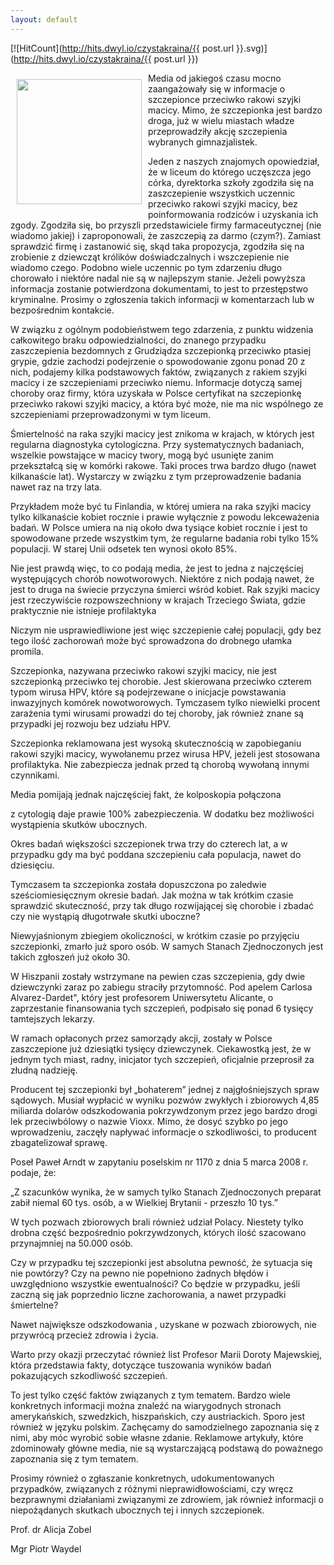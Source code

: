 ```yaml
---
layout: default
---
```


[![HitCount](http://hits.dwyl.io/czystakraina/{{ post.url }}.svg)](http://hits.dwyl.io/czystakraina/{{ post.url }})

<p><img src="{{site.baseurl}}\articles\pictures\465.szczepion.jpg" align="left" style="margin: 10px 10px" width="200"><!--13-->
Media od jakiegoś czasu mocno zaangażowały się w informacje o szczepionce przeciwko rakowi szyjki macicy. Mimo, że szczepionka jest bardzo droga, już w wielu miastach władze przeprowadziły akcję szczepienia wybranych gimnazjalistek.</p><p>Jeden z naszych znajomych opowiedział, że w liceum do którego uczęszcza jego córka, dyrektorka szkoły zgodziła się na zaszczepienie wszystkich uczennic przeciwko rakowi szyjki macicy, bez poinformowania rodziców i uzyskania ich zgody. Zgodziła się, bo przyszli przedstawiciele firmy farmaceutycznej (nie wiadomo jakiej) i zaproponowali, że zaszczepią za darmo (czym?). Zamiast sprawdzić firmę i zastanowić się, skąd taka propozycja, zgodziła się na zrobienie z dziewcząt królików doświadczalnych i wszczepienie nie wiadomo czego. Podobno wiele uczennic po tym zdarzeniu długo chorowało i niektóre nadal nie są w najlepszym stanie. Jeżeli powyższa informacja zostanie potwierdzona dokumentami, to jest to przestępstwo kryminalne. Prosimy o zgłoszenia takich informacji w komentarzach lub w bezpośrednim kontakcie.</p><p>W związku z ogólnym podobieństwem tego zdarzenia, z punktu widzenia całkowitego braku odpowiedzialności, do znanego przypadku zaszczepienia bezdomnych z Grudziądza szczepionką przeciwko ptasiej grypie, gdzie zachodzi podejrzenie o spowodowanie zgonu ponad 20 z nich, podajemy kilka podstawowych faktów, związanych z rakiem szyjki macicy i ze szczepieniami przeciwko niemu. Informacje dotyczą samej choroby oraz firmy, która uzyskała w Polsce certyfikat na szczepionkę przeciwko rakowi szyjki macicy, a która być może, nie ma nic wspólnego ze szczepieniami przeprowadzonymi w tym liceum.</p><p>Śmiertelność na raka szyjki macicy jest znikoma w krajach, w których jest regularna diagnostyka cytologiczna. Przy systematycznych badaniach, wszelkie powstające w macicy twory, mogą być usunięte zanim przekształcą się w komórki rakowe. Taki proces trwa bardzo długo (nawet kilkanaście lat). Wystarczy w związku z tym przeprowadzenie badania nawet raz na trzy lata.</p><p>Przykładem może być tu Finlandia, w której umiera na raka szyjki macicy tylko kilkanaście kobiet rocznie i prawie wyłącznie z powodu lekceważenia badań. W Polsce umiera na nią około dwa tysiące kobiet rocznie i jest to spowodowane przede wszystkim tym, że regularne badania robi tylko 15% populacji. W starej Unii odsetek ten wynosi około 85%.</p><p>Nie jest prawdą więc, to co podają media, że jest to jedna z najczęściej występujących chorób nowotworowych. Niektóre z nich podają nawet, że jest to druga na świecie przyczyna śmierci wśród kobiet. Rak szyjki macicy jest rzeczywiście rozpowszechniony w krajach Trzeciego Świata, gdzie praktycznie nie istnieje profilaktyka</p><p>Niczym nie usprawiedliwione jest więc szczepienie całej populacji, gdy bez tego ilość zachorowań może być sprowadzona do drobnego ułamka promila.</p><p>Szczepionka, nazywana przeciwko rakowi szyjki macicy, nie jest szczepionką przeciwko tej chorobie. Jest skierowana przeciwko czterem typom wirusa HPV, które są podejrzewane o inicjacje powstawania inwazyjnych komórek nowotworowych. Tymczasem tylko niewielki procent zarażenia tymi wirusami prowadzi do tej choroby, jak również znane są przypadki jej rozwoju bez udziału HPV.</p><p>Szczepionka reklamowana jest wysoką skutecznością w zapobieganiu rakowi szyjki macicy, wywołanemu przez wirusa HPV, jeżeli jest stosowana profilaktyka. Nie zabezpiecza jednak przed tą chorobą wywołaną innymi czynnikami.</p><p>Media pomijają jednak najczęściej fakt, że kolposkopia połączona</p><p>z cytologią daje prawie 100% zabezpieczenia. W dodatku bez możliwości wystąpienia skutków ubocznych.</p><p>Okres badań większości szczepionek trwa trzy do czterech lat, a w przypadku gdy ma być poddana szczepieniu cała populacja, nawet do dziesięciu.</p><p>Tymczasem ta szczepionka została dopuszczona po zaledwie sześciomiesięcznym okresie badań. Jak można w tak krótkim czasie sprawdzić skuteczność, przy tak długo rozwijającej się chorobie i zbadać czy nie wystąpią długotrwałe skutki uboczne?</p><p>Niewyjaśnionym zbiegiem okoliczności, w krótkim czasie po przyjęciu szczepionki, zmarło już sporo osób. W samych Stanach Zjednoczonych jest takich zgłoszeń już około 30.</p><p>W Hiszpanii zostały wstrzymane na pewien czas szczepienia, gdy dwie dziewczynki zaraz po zabiegu straciły przytomność. Pod apelem Carlosa Alvarez-Dardet", który jest profesorem Uniwersytetu Alicante, o zaprzestanie finansowania tych szczepień, podpisało się ponad 6 tysięcy tamtejszych lekarzy.</p><p>W ramach opłaconych przez samorządy akcji, zostały w Polsce zaszczepione już dziesiątki tysięcy dziewczynek. Ciekawostką jest, że w jednym tych miast, radny, inicjator tych szczepień, oficjalnie przeprosił za złudną nadzieję.</p><p>Producent tej szczepionki był „bohaterem” jednej z najgłośniejszych spraw sądowych. Musiał wypłacić w wyniku pozwów zwykłych i zbiorowych 4,85 miliarda dolarów odszkodowania pokrzywdzonym przez jego bardzo drogi lek przeciwbólowy o nazwie Vioxx. Mimo, że dosyć szybko po jego wprowadzeniu, zaczęły napływać informacje o szkodliwości, to producent zbagatelizował sprawę.</p><p>Poseł Paweł Arndt w zapytaniu poselskim nr 1170 z dnia 5 marca 2008 r. podaje, że:</p><p>„Z szacunków wynika, że w samych tylko Stanach Zjednoczonych preparat zabił niemal 60 tys. osób, a w Wielkiej Brytanii - przeszło 10 tys.”</p><p>W tych pozwach zbiorowych brali również udział Polacy. Niestety tylko drobna część bezpośrednio pokrzywdzonych, których ilość szacowano przynajmniej na 50.000 osób.</p><p>Czy w przypadku tej szczepionki jest absolutna pewność, że sytuacja się nie powtórzy? Czy na pewno nie popełniono żadnych błędów i uwzględniono wszystkie ewentualności? Co będzie w przypadku, jeśli zaczną się jak poprzednio liczne zachorowania, a nawet przypadki śmiertelne?</p><p>Nawet największe odszkodowania , uzyskane w pozwach zbiorowych, nie przywrócą przecież zdrowia i życia.</p><p>Warto przy okazji przeczytać również list Profesor Marii Doroty Majewskiej, która przedstawia fakty, dotyczące tuszowania wyników badań pokazujących szkodliwość szczepień.</p><p>To jest tylko część faktów związanych z tym tematem. Bardzo wiele konkretnych informacji można znaleźć na wiarygodnych stronach amerykańskich, szwedzkich, hiszpańskich, czy austriackich. Sporo jest również w języku polskim. Zachęcamy do samodzielnego zapoznania się z nimi, aby móc wyrobić sobie własne zdanie. Reklamowe artykuły, które zdominowały główne media, nie są wystarczającą podstawą do poważnego zapoznania się z tym tematem.</p><p>Prosimy również o zgłaszanie konkretnych, udokumentowanych przypadków, związanych z różnymi nieprawidłowościami, czy wręcz bezprawnymi działaniami związanymi ze zdrowiem, jak również informacji o niepożądanych skutkach ubocznych tej i innych szczepionek.</p><p>Prof. dr Alicja Zobel</p><p>Mgr Piotr Waydel</p>